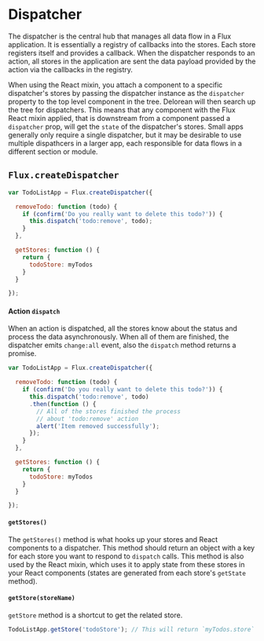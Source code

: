 # Dispatcher

The dispatcher is the central hub that manages all data flow in a Flux application.
It is essentially a registry of callbacks into the stores. Each store registers
itself and provides a callback. When the dispatcher responds to an action,
all stores in the application are sent the data payload provided by the
action via the callbacks in the registry.

When using the React mixin, you attach a component to a specific
dispatcher's stores by passing the dispatcher instance as the `dispatcher` property
to the top level component in the tree. Delorean will then search up the tree for
dispatchers. This means that any component with the Flux React mixin applied,
that is downstream from a component passed a `dispatcher` prop, will get the
`state` of the dispatcher's stores. Small apps generally only require a single
dispatcher, but it may be desirable to use multiple dispathcers in a larger app,
each responsible for data flows in a different section or module.

## `Flux.createDispatcher`

```js
var TodoListApp = Flux.createDispatcher({

  removeTodo: function (todo) {
    if (confirm('Do you really want to delete this todo?')) {
      this.dispatch('todo:remove', todo);
    }
  },

  getStores: function () {
    return {
      todoStore: myTodos
    }
  }

});
```

#### Action `dispatch`

When an action is dispatched, all the stores know about the status and
process the data asynchronously. When all of them are finished, the dispatcher
emits `change:all` event, also the `dispatch` method returns a promise.

```js
var TodoListApp = Flux.createDispatcher({

  removeTodo: function (todo) {
    if (confirm('Do you really want to delete this todo?')) {
      this.dispatch('todo:remove', todo)
      .then(function () {
        // All of the stores finished the process
        // about 'todo:remove' action
        alert('Item removed successfully');
      });
    }
  },

  getStores: function () {
    return {
      todoStore: myTodos
    }
  }

});
```

#### `getStores()`

The `getStores()` method is what hooks up your stores and React components to a dispatcher. This method should return an
object with a key for each store you want to respond to `dispatch` calls. This method is also used by
the React mixin, which uses it to apply state from these stores in your React components (states are
generated from each store's `getState` method).


#### `getStore(storeName)`

`getStore` method is a shortcut to get the related store.

```js
TodoListApp.getStore('todoStore'); // This will return `myTodos.store`
```
